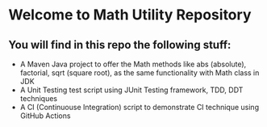 # Welcome to Math Utility Repository

## You will find in this repo the following stuff:

* A Maven Java project to offer the Math methods like abs (absolute), factorial, sqrt (square root), as the same functionality with Math class in JDK
* A Unit Testing test script using JUnit Testing framework, TDD, DDT techniques
* A CI (Continuouse Integration) script to demonstrate CI technique using GitHub Actions
